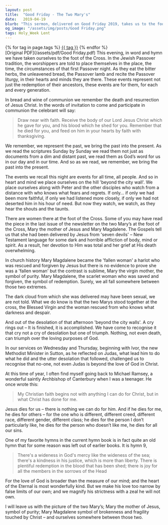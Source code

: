```yaml
---
layout: post
title:  "Good Friday - The Two Mary's"
date:   2019-04-19
blurb: "This sermon, delivered on Good Friday 2019, takes us to the foot of the Cross, focusing on the two Mary's - Mary the mother of Jesus and Mary Magdalene. The sermon explores the themes of redemption, forgiveness, and the boundless love of God. It emphasizes that Jesus' death is a triumph of God's loving purposes, not a desolation."
og_image: "/assets/img/posts/Good Friday.png"
tags: Holy_Week Lent
---    
```

<div class="tag-pills">
    {% for tag in page.tags %}
    <a href="{{ site.baseurl }}/tag/{{ tag | slugify }}" class="tag-pill">{{ tag }}</a>
    {% endfor %}
</div>
[Original PDF](/assets/pdf/Good Friday.pdf)
This evening, in word and hymn we have taken ourselves to the foot of the Cross. In the Jewish Passover tradition, the worshippers are told to place themselves in the place, the time, the circumstances of that first Passover night. As they eat the bitter herbs, the unleavened bread, the Passover lamb and recite the Passover liturgy, in their hearts and minds they are there. These events represent not just the redemption of their ancestors, these events are for them, for each and every generation.

In bread and wine of communion we remember the death and resurrection of Jesus Christ. In the words of invitation to come and participate in communion the celebrant will say:

> Draw near with faith.
> Receive the body of our Lord Jesus Christ which he gave for you,
> and his blood which he shed for you.
> Remember that he died for you,
> and feed on him in your hearts by faith with thanksgiving.

We remember, we represent the past, we bring the past into the present. As we read the scriptures Sunday by Sunday we read them not just as documents from a dim and distant past, we read them as God’s word for us in our day and in our time. And so as we read, we remember, we bring the past into the present.

The events we recall this night are events for all time, all people. And so in heart and mind we place ourselves on the hill 'beyond the city wall'. We place ourselves along with Peter and the other disciples who watch from a distance with who knows what fears and regrets. If only... if only we had been more faithful, if only we had listened more closely, if only we had not deserted him in his hour of need. But now they watch, we watch, as they hear the shouts and the taunts.

There are women there at the foot of the Cross. Some of you may have read the piece in the last issue of the newsletter on the two Mary’s at the foot of the Cross, Mary the mother of Jesus and Mary Magdalene. The Gospels tell us that she had been delivered by Jesus from 'seven devils' – New Testament language for some dark and horrible affliction of body, mind or spirit. As a result, her devotion to Him was total and her grief at His death overwhelming.

In church history Mary Magdalene became the 'fallen woman' a harlot who was rescued and forgiven by Jesus but there is no evidence to prove she was a 'fallen woman' but the contrast is sublime, Mary the virgin mother, the symbol of purity. Mary Magdalene, the scarlet woman who was saved and forgiven, the symbol of redemption. Surely, we all fall somewhere between those two extremes.

The dark cloud from which she was delivered may have been sexual, we are not told. What we do know is that the two Marys stood together at the cross, the Blessed Virgin and the woman rescued from who knows what darkness and despair.

And out of the desolation of that afternoon 'beyond the city walls'. A cry rings out – It is finished, it is accomplished. We have come to recognise it that cry not a cry of desolation but one of triumph. Nothing, not even death, can triumph over the loving purposes of God.

In our services on Wednesday and Thursday, beginning with Ivor, the new Methodist Minister in Sutton, as he reflected on Judas, what lead him to do what he did and the utter desolation that followed, challenged us to recognise that no-one, not even Judas is beyond the love of God in Christ.

At this time of year, I often find myself going back to Michael Ramsey, a wonderful saintly Archbishop of Canterbury when I was a teenager. He once wrote this:

> My Christian faith begins not with anything I can do for Christ, but in what Christ has done for me.

Jesus dies for us – there is nothing we can do for him. And if he dies for me, he dies for others – for the one who is different, different creed, different race, different gender, different class; he dies for the person I don’t particularly like, he dies for the person who doesn’t like me, he dies for all our sins.

One of my favorite hymns in the current hymn book is in fact quite an old hymn that for some reason was left out of earlier books. It is hymn 9,

> There's a wideness in God's mercy
> like the wideness of the sea;
> there's a kindness in his justice,
> which is more than liberty.
> There is plentiful redemption
> in the blood that has been shed;
> there is joy for all the members
> in the sorrows of the Head

For the love of God is broader than the measure of our mind; and the heart of the Eternal is most wonderfully kind. But we make his love too narrow by false limits of our own; and we magnify his strictness with a zeal he will not own.

I will leave us with the picture of the two Mary’s; Mary the mother of Jesus, symbol of purity; Mary Magdalene symbol of brokenness and fragility touched by Christ – and ourselves somewhere between those two.
